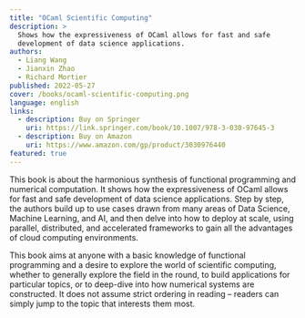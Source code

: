 ```yaml
---
title: "OCaml Scientific Computing"
description: >
  Shows how the expressiveness of OCaml allows for fast and safe
  development of data science applications.
authors:
  - Liang Wang
  - Jianxin Zhao
  - Richard Mortier
published: 2022-05-27 
cover: /books/ocaml-scientific-computing.png
language: english
links:
  - description: Buy on Springer
    uri: https://link.springer.com/book/10.1007/978-3-030-97645-3
  - description: Buy on Amazon
    uri: https://www.amazon.com/gp/product/3030976440
featured: true
---
```


This book is about the harmonious synthesis of functional programming and
numerical computation. It shows how the expressiveness of OCaml allows for fast
and safe development of data science applications. Step by step, the authors
build up to use cases drawn from many areas of Data Science, Machine Learning,
and AI, and then delve into how to deploy at scale, using parallel,
distributed, and accelerated frameworks to gain all the advantages of cloud
computing environments.

This book aims at anyone with a basic knowledge of functional programming and a
desire to explore the world of scientific computing, whether to generally
explore the field in the round, to build applications for particular topics, or
to deep-dive into how numerical systems are constructed. It does not assume
strict ordering in reading – readers can simply jump to the topic that
interests them most. 
